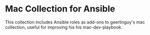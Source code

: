 # Mac Collection for Ansible

This collection includes Ansible roles as add-ons to geerlinguy's mac collection, useful for improving his his mac-dev-playbook.
